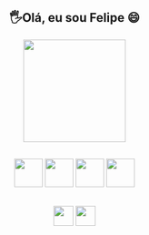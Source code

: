 <div align="center">
  
## 🖐Olá, eu sou Felipe 😄

<div>
  <a href="https://github.com/FelipeLobinn">
  <img height="180em" src="https://github-readme-stats.vercel.app/api?username=FelipeLobinn&show_icons=true&theme=dark&include_all_commits=true&count_private=true"/>
</div>

##
<div style="display: inline-block">
  <img height="50em" src="https://cdn.jsdelivr.net/gh/devicons/devicon/icons/javascript/javascript-original.svg" />
  <img height="50em" src="https://cdn.jsdelivr.net/gh/devicons/devicon/icons/nodejs/nodejs-original.svg" />
  <img height="50em" src="https://cdn.jsdelivr.net/gh/devicons/devicon/icons/angularjs/angularjs-plain.svg" />
  <img height="50em" src="https://cdn.jsdelivr.net/gh/devicons/devicon/icons/react/react-original.svg" />
</div>

##
<div>
  <a href="https://www.linkedin.com/in/felipe-sinnemann/"><img height="35em"src="https://img.shields.io/badge/LinkedIn-0077B5?style=for-the-badge&logo=linkedin&logoColor=black" /></a>
  <a href="https://twitter.com/felipeSinn_dev"><img height="35em"src="https://img.shields.io/badge/Twitter-1DA1F2?style=for-the-badge&logo=twitter&logoColor=black" /></a>
</div
<hr>
  </div>
